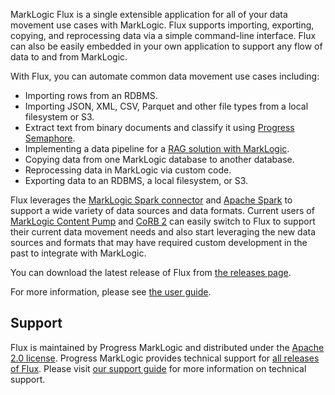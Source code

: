 MarkLogic Flux is a single extensible application for all of your data movement use cases with MarkLogic.
Flux supports importing, exporting, copying, and reprocessing data via a simple command-line interface.
Flux can also be easily embedded in your own application to support any flow of data to and from MarkLogic.

With Flux, you can automate common data movement use cases including:

- Importing rows from an RDBMS.
- Importing JSON, XML, CSV, Parquet and other file types from a local filesystem or S3.
- Extract text from binary documents and classify it using [Progress Semaphore](https://www.progress.com/semaphore).
- Implementing a data pipeline for a [RAG solution with MarkLogic](https://www.progress.com/marklogic/solutions/generative-ai).
- Copying data from one MarkLogic database to another database.
- Reprocessing data in MarkLogic via custom code.
- Exporting data to an RDBMS, a local filesystem, or S3.

Flux leverages the [MarkLogic Spark connector](https://github.com/marklogic/marklogic-spark-connector) and
[Apache Spark](https://spark.apache.org/) to support a wide variety of data sources and data formats. Current users of 
[MarkLogic Content Pump](https://developer.marklogic.com/products/mlcp/) and
[CoRB 2](https://developer.marklogic.com/code/corb/) can easily switch to Flux to support their current data movement needs and also start leveraging
the new data sources and formats that may have required custom development in the past to integrate with 
MarkLogic.

You can download the latest release of Flux from [the releases page](https://github.com/marklogic/flux/releases).

For more information, please see [the user guide](https://marklogic.github.io/flux/).

## Support

Flux is maintained by Progress MarkLogic and distributed under the 
[Apache 2.0 license](https://github.com/marklogic/flux/blob/LICENSE). 
Progress MarkLogic provides technical support for [all releases of Flux](https://github.com/marklogic/flux/releases). 
Please visit [our support guide](https://community.progress.com/s/products/marklogic/support-guide) for more 
information on technical support. 


